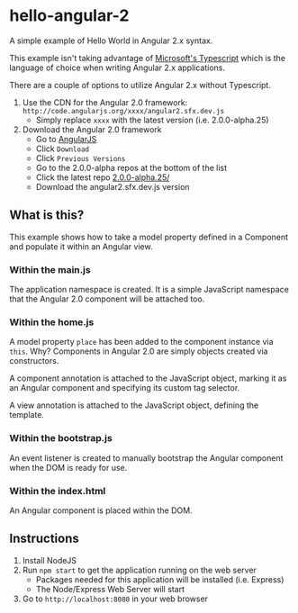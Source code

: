 # hello-angular-2
A simple example of Hello World in Angular 2.x syntax. 

This example isn't taking advantage of [Microsoft's Typescript](http://www.typescriptlang.org/) which is the language of choice when writing Angular 2.x applications. 

There are a couple of options to utilize Angular 2.x without Typescript. 

1. Use the CDN for the Angular 2.0 framework: `http://code.angularjs.org/xxxx/angular2.sfx.dev.js`
    * Simply replace `xxxx` with the latest version (i.e. 2.0.0-alpha.25)
2. Download the Angular 2.0 framework
    * Go to [AngularJS](https://angularjs.org/)
    * Click `Download`
    * Click `Previous Versions`
    * Go to the 2.0.0-alpha repos at the bottom of the list
    * Click the latest repo [2.0.0-alpha.25/](https://code.angularjs.org/2.0.0-alpha.25/)
    * Download the angular2.sfx.dev.js version  

## What is this?
This example shows how to take a model property defined in a Component and populate it within an Angular view.

### Within the main.js
The application namespace is created. It is a simple JavaScript namespace that the Angular 2.0 component will be attached too.

### Within the home.js
A model property `place` has been added to the component instance via `this`. Why? Components in Angular 2.0 are simply objects created via constructors. 

A component annotation is attached to the JavaScript object, marking it as an Angular component and specifying its custom tag selector. 

A view annotation is attached to the JavaScript object, defining the template. 

### Within the bootstrap.js
An event listener is created to manually bootstrap the Angular component when the DOM is ready for use.

### Within the index.html
An Angular component is placed within the DOM.

## Instructions
1. Install NodeJS
2. Run `npm start` to get the application running on the web server
    * Packages needed for this application will be installed (i.e.  Express)
    * The Node/Express Web Server will start
3. Go to `http://localhost:8080` in your web browser